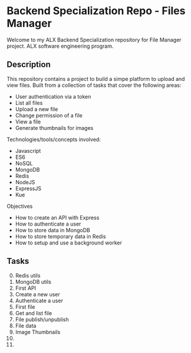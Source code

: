 # Backend Specialization Repo - Files Manager

Welcome to my ALX Backend Specialization repository for File Manager project. ALX software engineering program.

## Description

This repository contains a project to build a simpe platform to upload and view files. Built from a collection of tasks that cover the following areas:

- User authentication via a token
- List all files
- Upload a new file
- Change permission of a file
- View a file
- Generate thumbnails for images

Technologies/tools/concepts involved:
- Javascript
- ES6
- NoSQL
- MongoDB
- Redis
- NodeJS
- ExpressJS
- Kue

Objectives
- How to create an API with Express
- How to authenticate a user
- How to store data in MongoDB
- How to store temporary data in Redis
- How to setup and use a background worker

## Tasks

0. Redis utils
1. MongoDB utils
2. First API
3. Create a new user
4. Authenticate a user
5. First file
6. Get and list file
7. File publish/unpublish
8. File data
9. Image Thumbnails
10. 
11. 
